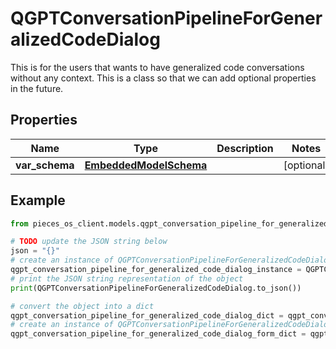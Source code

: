 # QGPTConversationPipelineForGeneralizedCodeDialog

This is for the users that wants to have generalized code conversations without any context.  This is a class so that we can add optional properties in the future.

## Properties

Name | Type | Description | Notes
------------ | ------------- | ------------- | -------------
**var_schema** | [**EmbeddedModelSchema**](EmbeddedModelSchema) |  | [optional] 

## Example

```python
from pieces_os_client.models.qgpt_conversation_pipeline_for_generalized_code_dialog import QGPTConversationPipelineForGeneralizedCodeDialog

# TODO update the JSON string below
json = "{}"
# create an instance of QGPTConversationPipelineForGeneralizedCodeDialog from a JSON string
qgpt_conversation_pipeline_for_generalized_code_dialog_instance = QGPTConversationPipelineForGeneralizedCodeDialog.from_json(json)
# print the JSON string representation of the object
print(QGPTConversationPipelineForGeneralizedCodeDialog.to_json())

# convert the object into a dict
qgpt_conversation_pipeline_for_generalized_code_dialog_dict = qgpt_conversation_pipeline_for_generalized_code_dialog_instance.to_dict()
# create an instance of QGPTConversationPipelineForGeneralizedCodeDialog from a dict
qgpt_conversation_pipeline_for_generalized_code_dialog_form_dict = qgpt_conversation_pipeline_for_generalized_code_dialog.from_dict(qgpt_conversation_pipeline_for_generalized_code_dialog_dict)
```



